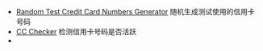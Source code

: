 - [Random Test Credit Card Numbers Generator](https://namso-gen.com/)  随机生成测试使用的信用卡号码
- [CC Checker](https://www.mrchecker.net/card-checker//ccn2/) 检测信用卡号码是否活跃
- 
